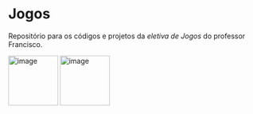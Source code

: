 # Jogos
Repositório para os códigos e projetos da *eletiva de Jogos* do professor Francisco.


<img width="100" height="100" alt="image" src="https://github.com/user-attachments/assets/38fd0df0-6677-4ba0-8d05-0a255a0c514c" />
<img width="100" height="100" alt="image" src="https://github.com/user-attachments/assets/c676248b-0052-4bbe-bb7e-5abee01883aa" />
